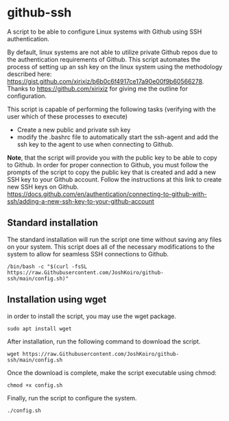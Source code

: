 # github-ssh
A script to be able to configure Linux systems with Github using SSH authentication.

By default, linux systems are not able to utilize private Github repos due to the authentication requirements of Github. This script automates the process of setting up an ssh key on the linux system using the methodology described here: https://gist.github.com/xirixiz/b6b0c6f4917ce17a90e00f9b60566278. Thanks to https://github.com/xirixiz for giving me the outline for configuration.

This script is capable of performing the following tasks (verifying with the user which of these processes to execute)

- Create a new public and private ssh key
- modify the .bashrc file to automatically start the ssh-agent and add the ssh key to the agent to use when connecting to Github.

**Note**, that the script will provide you with the public key to be able to copy to Github. In order for proper connection to Github, you must follow the prompts of the script to copy the public key that is created and add a new SSH key to your Github account. Follow the instructions at this link to create new SSH keys on Github. https://docs.github.com/en/authentication/connecting-to-github-with-ssh/adding-a-new-ssh-key-to-your-github-account

## Standard installation
The standard installation will run the script one time without saving any files on your system. This script does all of the necessary modifications to the system to allow for seamless SSH connections to Github.
```
/bin/bash -c "$(curl -fsSL https://raw.Githubusercontent.com/JoshKoiro/github-ssh/main/config.sh)"
```

## Installation using wget
in order to install the script, you may use the wget package.
```
sudo apt install wget
```
After installation, run the following command to download the script.
```
wget https://raw.Githubusercontent.com/JoshKoiro/github-ssh/main/config.sh
```
Once the download is complete, make the script executable using chmod:
```
chmod +x config.sh
```

Finally, run the script to configure the system.
```
./config.sh
```
